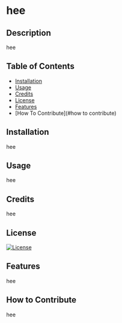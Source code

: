 # hee

  ## Description
  hee
  
  ## Table of Contents
  
  - [Installation](#installation)
  - [Usage](#usage)
  - [Credits](#credits)
  - [License](#license)
  - [Features](#features)
  - [How To Contribute](#how to contribute)
  
  ## Installation
  hee
  
  ## Usage
  hee
  
  ## Credits
  hee
  
  ## License
  
  [![License](https://img.shields.io/badge/license-GNU%20GPLv3-orange)](https://www.gnu.org/licenses/gpl-3.0.en.html)
    
  
  ## Features
  hee
  
  ## How to Contribute
  hee
  
